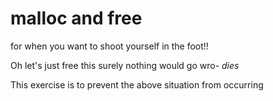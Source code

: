 # malloc and free
for when you want to shoot yourself in the foot!!

Oh let's just free this surely nothing would go wro- *dies*

This exercise is to prevent the above situation from occurring
